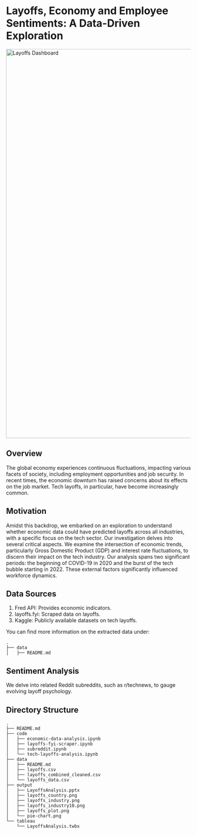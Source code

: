 # Layoffs, Economy and Employee Sentiments: A Data-Driven Exploration
<img width="1059" alt="Layoffs Dashboard" src="https://github.com/komal98/navigating-unemployment-landscape/assets/20492468/04993b44-db9d-4c9b-a25e-1adba6ba0ae2">

## Overview
The global economy experiences continuous fluctuations, impacting various facets of society, including employment opportunities and job security. In recent times, the economic downturn has raised concerns about its effects on the job market. Tech layoffs, in particular, have become increasingly common.

## Motivation
Amidst this backdrop, we embarked on an exploration to understand whether economic data could have predicted layoffs across all industries, with a specific focus on the tech sector. Our investigation delves into several critical aspects. We examine the intersection of economic trends, particularly Gross Domestic Product (GDP) and interest rate fluctuations, to discern their impact on the tech industry. Our analysis spans two significant periods: the beginning of COVID-19 in 2020 and the burst of the tech bubble starting in 2022. These external factors significantly influenced workforce dynamics.

## Data Sources 
1. Fred API: Provides economic indicators.
2. layoffs.fyi: Scraped data on layoffs.
3. Kaggle: Publicly available datasets on tech layoffs.

You can find more information on the extracted data under:
```
.
├── data
│   ├── README.md

```   
## Sentiment Analysis
We delve into related Reddit subreddits, such as r/technews, to gauge evolving layoff psychology.

## Directory Structure
```
.
├── README.md
├── code
│   ├── economic-data-analysis.ipynb
│   ├── layoffs-fyi-scraper.ipynb
│   ├── subreddit.ipynb
│   └── tech-layoffs-analysis.ipynb
├── data
│   ├── README.md
│   ├── layoffs.csv
│   ├── layoffs_combined_cleaned.csv
│   └── layoffs_data.csv
├── output
│   ├── LayoffsAnalysis.pptx
│   ├── layoffs_country.png
│   ├── layoffs_industry.png
│   ├── layoffs_industry10.png
│   ├── layoffs_plot.png
│   └── pie-chart.png
└── tableau
    └── LayoffsAnalysis.twbx
```
